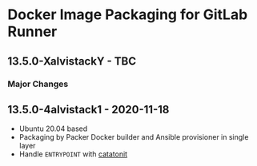 # Docker Image Packaging for GitLab Runner

## 13.5.0-XalvistackY - TBC

### Major Changes

## 13.5.0-4alvistack1 - 2020-11-18

  - Ubuntu 20.04 based
  - Packaging by Packer Docker builder and Ansible provisioner in single layer
  - Handle `ENTRYPOINT` with [catatonit](https://github.com/openSUSE/catatonit)
